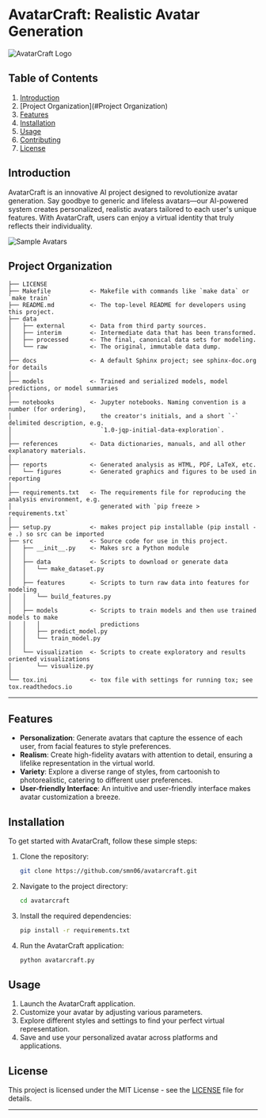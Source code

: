 # AvatarCraft: Realistic Avatar Generation

![AvatarCraft Logo](avatarcraft_logo.png)

## Table of Contents
1. [Introduction](#introduction)
2. [Project Organization](#Project Organization)
3. [Features](#features)
4. [Installation](#installation)
5. [Usage](#usage)
6. [Contributing](#contributing)
7. [License](#license)

## Introduction

AvatarCraft is an innovative AI project designed to revolutionize avatar generation. Say goodbye to generic and lifeless avatars—our AI-powered system creates personalized, realistic avatars tailored to each user's unique features. With AvatarCraft, users can enjoy a virtual identity that truly reflects their individuality.

![Sample Avatars](sample_avatars.png)

Project Organization
------------

    ├── LICENSE
    ├── Makefile           <- Makefile with commands like `make data` or `make train`
    ├── README.md          <- The top-level README for developers using this project.
    ├── data
    │   ├── external       <- Data from third party sources.
    │   ├── interim        <- Intermediate data that has been transformed.
    │   ├── processed      <- The final, canonical data sets for modeling.
    │   └── raw            <- The original, immutable data dump.
    │
    ├── docs               <- A default Sphinx project; see sphinx-doc.org for details
    │
    ├── models             <- Trained and serialized models, model predictions, or model summaries
    │
    ├── notebooks          <- Jupyter notebooks. Naming convention is a number (for ordering),
    │                         the creator's initials, and a short `-` delimited description, e.g.
    │                         `1.0-jqp-initial-data-exploration`.
    │
    ├── references         <- Data dictionaries, manuals, and all other explanatory materials.
    │
    ├── reports            <- Generated analysis as HTML, PDF, LaTeX, etc.
    │   └── figures        <- Generated graphics and figures to be used in reporting
    │
    ├── requirements.txt   <- The requirements file for reproducing the analysis environment, e.g.
    │                         generated with `pip freeze > requirements.txt`
    │
    ├── setup.py           <- makes project pip installable (pip install -e .) so src can be imported
    ├── src                <- Source code for use in this project.
    │   ├── __init__.py    <- Makes src a Python module
    │   │
    │   ├── data           <- Scripts to download or generate data
    │   │   └── make_dataset.py
    │   │
    │   ├── features       <- Scripts to turn raw data into features for modeling
    │   │   └── build_features.py
    │   │
    │   ├── models         <- Scripts to train models and then use trained models to make
    │   │   │                 predictions
    │   │   ├── predict_model.py
    │   │   └── train_model.py
    │   │
    │   └── visualization  <- Scripts to create exploratory and results oriented visualizations
    │       └── visualize.py
    │
    └── tox.ini            <- tox file with settings for running tox; see tox.readthedocs.io


--------


## Features

- **Personalization**: Generate avatars that capture the essence of each user, from facial features to style preferences.
- **Realism**: Create high-fidelity avatars with attention to detail, ensuring a lifelike representation in the virtual world.
- **Variety**: Explore a diverse range of styles, from cartoonish to photorealistic, catering to different user preferences.
- **User-friendly Interface**: An intuitive and user-friendly interface makes avatar customization a breeze.

## Installation

To get started with AvatarCraft, follow these simple steps:

1. Clone the repository:

   ```bash
   git clone https://github.com/smn06/avatarcraft.git
   ```

2. Navigate to the project directory:

   ```bash
   cd avatarcraft
   ```

3. Install the required dependencies:

   ```bash
   pip install -r requirements.txt
   ```

4. Run the AvatarCraft application:

   ```bash
   python avatarcraft.py
   ```

## Usage

1. Launch the AvatarCraft application.
2. Customize your avatar by adjusting various parameters.
3. Explore different styles and settings to find your perfect virtual representation.
4. Save and use your personalized avatar across platforms and applications.


## License

This project is licensed under the MIT License - see the [LICENSE](LICENSE) file for details.

---
